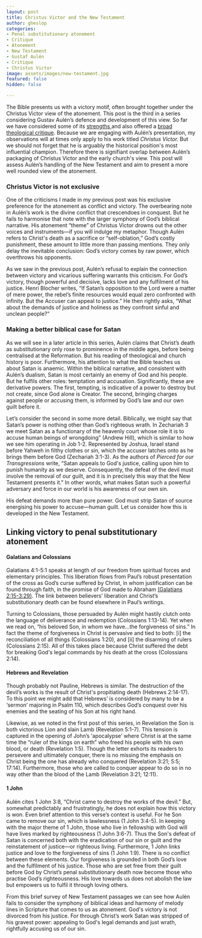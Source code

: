 ```yaml
---
layout: post
title: Christus Victor and the New Testament
author: gheslop
categories:
- Penal substitutionary atonement
- Critique
- Atonement
- New Testament
- Gustaf Aulén
- Critique
- Christus Victor
image: assets/images/new-testament.jpg
featured: false
hidden: false

---
```

The Bible presents us with a victory motif, often brought together under the Christus Victor view of the atonement. This post is the third in a series considering Gustav Aulén’s defence and development of this view. So far we have considered some of its [strengths ](https://rekindle.co.za/content/2020-07-01-christus-victor-strengths "Retrieving Christus Victor")and also offered a [broad theological critique](https://rekindle.co.za/content/2020-07-08-critique-christus-victor "Critiquing Christus Victor "). Because we are engaging with Aulén’s presentation, my observations will at times only apply to his work titled _Christus Victor._ But we should not forget that he is arguably the historical position's most influential champion. Therefore there is signifiant overlap between Aulén’s packaging of Christus Victor and the early church's view. This post will assess Aulén’s handling of the New Testament and aim to present a more well rounded view of the atonement.

### Christus Victor is not exclusive

One of the criticisms I made in my previous post was his exclusive preference for the atonement as conflict and victory. The overbearing note in Aulén’s work is the divine conflict that crescendoes in conquest. But he fails to harmonise that note with the larger symphony of God’s biblical narrative. His atonement “theme” of Christus Victor drowns out the other voices and instruments—if you will indulge my metaphor. Though Aulén refers to Christ's death as a sacrifice or “self-oblation,” God’s costly punishment, these amount to little more than passing mentions. They only delay the inevitable conclusion: God’s victory comes by raw power, which overthrows his opponents.

As we saw in the previous post, Aulén’s refusal to explain the connection between victory and vicarious suffering warrants this criticism. For God’s victory, though powerful and decisive, lacks love and any fulfilment of his justice. Henri Blocher writes, “If Satan’s opposition to the Lord were a matter of mere power, the rebel’s finite resources would equal zero confronted with infinity. But the Accuser can appeal to justice.” He then rightly asks, “What about the demands of justice and holiness as they confront sinful and unclean people?”

### Making a better biblical case for Satan

As we will see in a later article in this series, Aulén claims that Christ’s death as substitutionary only rose to prominence in the middle ages, before being centralised at the Reformation. But his reading of theological and church history is poor. Furthermore, his attention to what the Bible teaches us about Satan is anaemic. Within the biblical narrative, and consistent with Aulén’s dualism, Satan is most certainly an enemy of God and his people. But he fulfils other roles: temptation and accusation. Significantly, these are derivative powers. The first, tempting, is indicative of a power to destroy but not create, since God alone is Creator. The second, bringing charges against people or accusing them, is informed by God’s law and our own guilt before it.

Let’s consider the second in some more detail. Biblically, we might say that Satan’s power is nothing other than God’s righteous wrath. In Zechariah 3 we meet Satan as a functionary of the heavenly court whose role it is to accuse human beings of wrongdoing” (Andrew Hill), which is similar to how we see him operating in Job 1-2. Represented by Joshua, Israel stand before Yahweh in filthy clothes or sin, which the accuser latches onto as he brings them before God (Zechariah 3:1-3). As the authors of _Pierced for our Transgressions_ write, “Satan appeals to God's justice, calling upon him to punish humanity as we deserve. Consequently, the defeat of the devil must involve the removal of our guilt, and it is in precisely this way that the New Testament presents it.” In other words, what makes Satan such a powerful adversary and force in our world is his awareness of our own sin.

His defeat demands more than pure power. God must strip Satan of source energising his power to accuse—human guilt. Let us consider how this is developed in the New Testament.

## Linking victory to penal substitutionary atonement

#### Galatians and Colossians

Galatians 4:1-5:1 speaks at length of our freedom from spiritual forces and elementary principles. This liberation flows from Paul’s robust presentation of the cross as God’s curse suffered by Christ, in whom justification can be found through faith, in the promise of God made to Abraham [(Galatians 2:15-3:29)](https://rekindle.co.za/content/galatians-faith-in-christ-or-the-faithfulness-of-christ/ "Faith in Christ"). The link between believers’ liberation and Christ’s substitutionary death can be found elsewhere in Paul’s writings.

Turning to Colossians, those persuaded by Aulén might hastily clutch onto the language of deliverance and redemption (Colossians 1:13-14). Yet when we read on, “his beloved Son, in whom we have…the forgiveness of sins.” In fact the theme of forgiveness in Christ is pervasive and tied to both: \[i\] the reconciliation of all things (Colossians 1:20), and \[ii\] the disarming of rulers (Colossians 2:15). All of this takes place because Christ suffered the debt for breaking God's legal commands by his death at the cross (Colossians 2:14).

#### Hebrews and Revelation

Though probably not Pauline, Hebrews is similar. The destruction of the devil’s works is the result of Christ's propitiating death (Hebrews 2:14-17). To this point we might add that Hebrews’ is considered by many to be a ‘sermon’ majoring in Psalm 110, which describes God’s conquest over his enemies and the seating of his Son at his right hand.

Likewise, as we noted in the first post of this series, in Revelation the Son is both victorious Lion and slain Lamb (Revelation 5:1-7). This tension is captured in the opening of John’s ‘apocalypse’ where Christ is at the same time the “ruler of the kings on earth” who freed his people with his own blood, or death (Revelation 1:5). Though the letter exhorts its readers to persevere and ultimately conquer, there is no missing the emphasis on Christ being the one has already who conquered (Revelation 3:21; 5:5; 17:14). Furthermore, those who are called to conquer appear to do so in no way other than the blood of the Lamb (Revelation 3:21; 12:11).

#### 1 John

Aulén cites 1 John 3:8, “Christ came to destroy the works of the devil.” But, somewhat predictably and frustratingly, he does not explain how this victory is won. Even brief attention to this verse’s context is useful. For he Son came to remove our sin, which is lawlessness (1 John 3:4-5). In keeping with the major theme of 1 John, those who live in fellowship with God will have lives marked by righteousness (1 John 3:6-7). Thus the Son's defeat of Satan is concerned both with the eradication of our sin or guilt and the reinstatement of justice—or righteous living. Furthermore, 1 John links justice and love to the forgiveness of sins (1 John 1:9). There is no conflict between these elements. Our forgiveness is grounded in both God’s love and the fulfilment of his justice. Those who are set free from their guilt before God by Christ’s penal substitutionary death now become those who practise God’s righteousness. His love towards us does not abolish the law but empowers us to fulfil it through loving others.

From this brief survey of New Testament passages we can see how Aulén fails to consider the symphony of biblical ideas and harmony of melody lines in Scripture that comes to us as atonement. God's victory is not divorced from his justice. For through Christ’s work Satan was stripped of his gravest power: appealing to God's legal demands and just wrath, rightfully accusing us of our sin.
